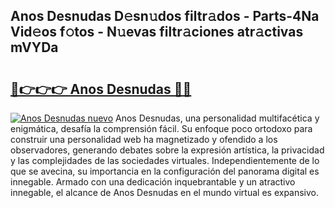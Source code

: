 ## Anos Desnudas D𝚎sn𝚞dos filtr𝚊dos - Parts-4Na Vid𝚎os f𝚘tos - N𝚞evas filtr𝚊ciones atr𝚊ctivas mVYDa

# <h2><a href="http://mb2sio.tromn.icu/?c=Anos+Desnudas">🔗👉👉👉 Anos Desnudas 🔗🔗</a></h2>

[![Anos Desnudas nuevo](https://i.imgur.com/pEAQMta.gif)](http://mb2sio.tromn.icu/?c=Anos+Desnudas)
Anos Desnudas, una personalidad multifacética y enigmática, desafía la comprensión fácil. Su enfoque poco ortodoxo para construir una personalidad web ha magnetizado y ofendido a los observadores, generando debates sobre la expresión artística, la privacidad y las complejidades de las sociedades virtuales. Independientemente de lo que se avecina, su importancia en la configuración del panorama digital es innegable. Armado con una dedicación inquebrantable y un atractivo innegable, el alcance de Anos Desnudas en el mundo virtual es expansivo.
